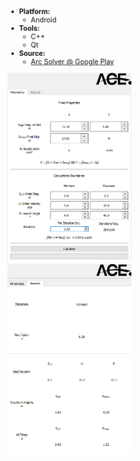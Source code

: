 * **Platform:**
  * Android
* **Tools:**
  * C++
  * Qt
* **Source:**
  * [Arc Solver @ Google Play][ArcSolverGPlay]

<img width="50%" src="https://github.com/MAShah-UK/ArcSolver/blob/master/FINAL/Kinematics.png"> <img width="50%" src="https://github.com/MAShah-UK/ArcSolver/blob/master/FINAL/Results.png">

[ArcSolverGPlay]: https://play.google.com/store/apps/details?id=cul.ace.tbscalculator&hl=en_GB

